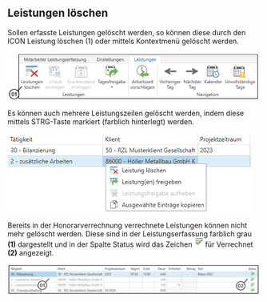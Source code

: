 ## Leistungen löschen

Sollen erfasste Leistungen gelöscht werden, so können diese durch den
ICON Leistung löschen (1) oder mittels Kontextmenü gelöscht werden.


![](<img/image43.png>)

Es können auch mehrere Leistungszeilen gelöscht werden, indem diese
mittels STRG-Taste markiert (farblich hinterlegt) werden.


![](<img/image44.png>)

Bereits in der Honorarverrechnung verrechnete Leistungen können nicht
mehr gelöscht werden. Diese sind in der Leistungserfassung farblich grau
**(1)** dargestellt und in der Spalte Status wird das Zeichen
![](<img/image45.png>)für Verrechnet **(2)**
angezeigt.


![](<img/image46.png>)